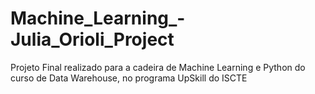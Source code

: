 # Machine_Learning_-Julia_Orioli_Project
Projeto Final realizado para a cadeira de Machine Learning e Python do curso de Data Warehouse, no programa UpSkill do ISCTE
